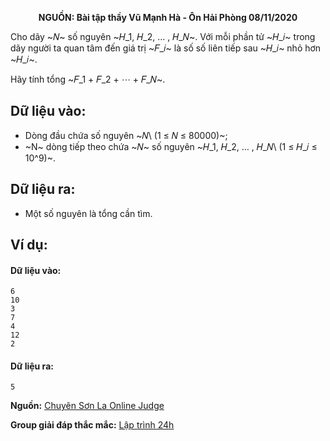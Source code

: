 **<center>NGUỒN: Bài tập thầy Vũ Mạnh Hà - Ôn Hải Phòng 08/11/2020</center>**

Cho dãy ~𝑁~ số nguyên ~𝐻_1, 𝐻_2, … , 𝐻_𝑁~. Với mỗi phần tử ~𝐻_𝑖~ trong dãy người ta quan tâm đến giá trị ~𝐹_𝑖~ là số số liên tiếp sau ~𝐻_𝑖~ nhỏ hơn ~𝐻_𝑖~.

Hãy tính tổng ~𝐹_1 + 𝐹_2 + ⋯ + 𝐹_𝑁~.

## Dữ liệu vào:
- Dòng đầu chứa số nguyên ~𝑁\ (1 ≤ 𝑁 ≤ 80000)~;
- ~N~ dòng tiếp theo chứa ~𝑁~ số nguyên ~𝐻_1, 𝐻_2, … , 𝐻_𝑁\ (1 ≤ 𝐻_𝑖 ≤ 10^9)~.

## Dữ liệu ra:
- Một số nguyên là tổng cần tìm.

## Ví dụ:
#### Dữ liệu vào:
```
6
10
3
7
4
12
2
```

#### Dữ liệu ra:
```
5
```
**Nguồn:** [Chuyên Sơn La Online Judge](http://csloj.ddns.net/)

**Group giải đáp thắc mắc:** [Lập trình 24h](https://www.facebook.com/groups/1386904321519984)
